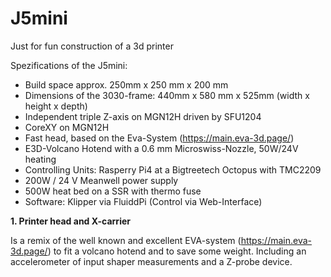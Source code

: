 # J5mini
Just for fun construction of a 3d printer


Spezifications of the J5mini:
- Build space approx. 250mm x 250 mm x 200 mm
- Dimensions of the 3030-frame: 440mm x 580 mm x 525mm (width x height x depth)
- Independent triple Z-axis on MGN12H driven by SFU1204
- CoreXY on MGN12H
- Fast head, based on the Eva-System (https://main.eva-3d.page/)
- E3D-Volcano Hotend with a 0.6 mm Microswiss-Nozzle, 50W/24V heating
- Controlling Units: Rasperry Pi4 at a Bigtreetech Octopus with TMC2209
- 200W / 24 V Meanwell power supply
- 500W heat bed on a SSR with thermo fuse
- Software: Klipper via FluiddPi (Control via Web-Interface)


<b> 1. Printer head and X-carrier</b>

Is a remix of the well known and excellent EVA-system (https://main.eva-3d.page/) to fit a volcano hotend and to save some weight. Including an accelerometer of input shaper measurements and a Z-probe device.

